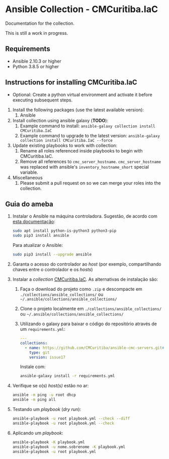 # Ansible Collection - CMCuritiba.IaC

Documentation for the collection.

This is still a work in progress.

## Requirements

- Ansible 2.10.3 or higher
- Python 3.8.5 or higher

## Instructions for installing CMCuritiba.IaC

- Optional: Create a python virtual environment and activate it before executing subsequent steps.

1. Install the following packages (use the latest available version):
   1. Ansible
1. Install collection using ansible galaxy (**TODO**):
   1. Example command to install:
      `ansible-galaxy collection install CMCuritiba.IaC`
   1. Example command to upgrade to the latest version:
      `ansible-galaxy collection install CMCuritiba.IaC --force`
1. Update existing playbooks to work with collection:
   1. Rename all roles referenced inside playbooks to begin with CMCuritiba.IaC.
   1. Remove all references to `cmc_server_hostname`. `cmc_server_hostname` was replaced with ansible's `inventory_hostname_short` special variable.
1. Miscellaneous
   1. Please submit a pull request on so we can merge your roles into the collection.

## Guia do ameba

1. Instalar o Ansible na máquina controladora. Sugestão, de acordo com [esta documentação](https://docs.ansible.com/ansible/latest/installation_guide/intro_installation.html#installing-ansible-with-pip):

   ```bash
   sudo apt install python-is-python3 python3-pip
   sudo pip3 install ansible
   ```

   Para atualizar o Ansible:

   ```bash
   sudo pip3 install --upgrade ansible
   ```

1. Garanta o acesso do controlador ao _host_ (por exemplo, compartilhando chaves entre o controlador e os _hosts_)
1. Instalar a _collection_ [CMCuritiba.IaC](https://github.com/CMCuritiba/ansible-cmc-servers).
   As alternativas de instalação são:
   1. Faça o download do projeto como `.zip` e descompacte em `./collections/ansible_collections/` ou `~/.ansible/collections/ansible_collections/`
   1. Clone o projeto localmente em `./collections/ansible_collections/` ou `~/.ansible/collections/ansible_collections/`
   1. Utilizando o galaxy para baixar o código do repositório através de um `requirements.yml`:

      ```yml
      ---
      collections:
        - name: https://github.com/CMCuritiba/ansible-cmc-servers.git#CMCuritiba/IaC/
          type: git
          version: issue17
      ```

      Instale com:

      ```bash
      ansible-galaxy install -r requirements.yml
      ```

1. Verifique se o(s) _host(s)_ estão no ar:

   ```bash
   ansible -m ping -u root dhcp
   ansible -m ping all
   ```

1. Testando um _playbook_ (_dry run_):

   ```bash
   ansible-playbook -u root playbook.yml --check --diff
   ansible-playbook -u root playbook.yml --check
   ```

1. Aplicando um _playbook_:

   ```bash
   ansible-playbook -K playbook.yml
   ansible-playbook -u nome.sobrenome -K playbook.yml
   ansible-playbook -u root playbook.yml
   ```
